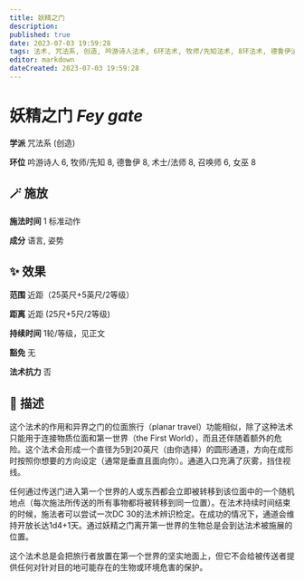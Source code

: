 ```yaml
---
title: 妖精之门
description: 
published: true
date: 2023-07-03 19:59:28
tags: 法术, 咒法系, 创造, 吟游诗人法术, 6环法术, 牧师/先知法术, 8环法术, 德鲁伊法术, 术士/法师法术, 召唤师法术, 女巫法术
editor: markdown
dateCreated: 2023-07-03 19:59:28
---
```


# **妖精之门** *Fey gate*

**学派** 咒法系 (创造) 

**环位** 吟游诗人 6, 牧师/先知 8, 德鲁伊 8, 术士/法师 8, 召唤师 6, 女巫 8

## 🪄 施放

**施法时间** 1 标准动作

**成分** 语言, 姿势

## ✨ 效果  

**范围** 近距（25英尺+5英尺/2等级）

**距离** 近距 (25尺+5尺/2等级)  

**持续时间** 1轮/等级，见正文 

**豁免** 无

**法术抗力** 否

## 📖 描述

这个法术的作用和异界之门的位面旅行（planar travel）功能相似，除了这种法术只能用于连接物质位面和第一世界（the First World），而且还伴随着额外的危险。这个法术会形成一个直径为5到20英尺（由你选择）的圆形通道，方向在成形时按照你想要的方向设定（通常是垂直且面向你）。通道入口充满了灰雾，挡住视线。

任何通过传送门进入第一个世界的人或东西都会立即被转移到该位面中的一个随机地点（每次施法所传送的所有事物都将被转移到同一位置）。在法术持续时间结束的时候，施法者可以尝试一次DC 30的法术辨识检定。在成功的情况下，通道会维持开放长达1d4+1天。通过妖精之门离开第一世界的生物总是会到达法术被施展的位置。

这个法术总是会把旅行者放置在第一个世界的坚实地面上，但它不会给被传送者提供任何对针对目的地可能存在的生物或环境危害的保护。
    